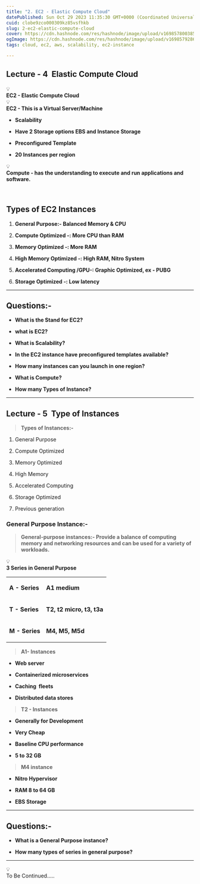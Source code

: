 ```yaml
---
title: "2. EC2 - Elastic Compute Cloud"
datePublished: Sun Oct 29 2023 11:35:30 GMT+0000 (Coordinated Universal Time)
cuid: clobe9zco000309kz85vsfhkb
slug: 2-ec2-elastic-compute-cloud
cover: https://cdn.hashnode.com/res/hashnode/image/upload/v1698578003851/a6231ccf-b10b-471e-b094-f3e67c29bdf7.png
ogImage: https://cdn.hashnode.com/res/hashnode/image/upload/v1698579286696/8d8011b6-21dc-4793-b7ef-bb03e216f3e7.png
tags: cloud, ec2, aws, scalability, ec2-instance

---
```


## **Lecture - 4  Elastic Compute Cloud**

<div data-node-type="callout">
<div data-node-type="callout-emoji">💡</div>
<div data-node-type="callout-text"><strong>EC2 - Elastic Compute Cloud</strong></div>
</div>

<div data-node-type="callout">
<div data-node-type="callout-emoji">💡</div>
<div data-node-type="callout-text"><strong>EC2 - This is a Virtual Server/Machine</strong></div>
</div>

* **Scalability**
    
* **Have 2 Storage options EBS and Instance Storage**
    
* **Preconfigured Template**
    
* **20 Instances per region**
    

<div data-node-type="callout">
<div data-node-type="callout-emoji">💡</div>
<div data-node-type="callout-text"><strong>Compute - has the understanding to execute and run applications and software.</strong>&nbsp;</div>
</div>

 

## **Types of EC2 Instances**

1. **General Purpose:- Balanced Memory & CPU**
    
2. **Compute Optimized -: More CPU than RAM**
    
3. **Memory Optimized -: More RAM**
    
4. **High Memory Optimized -: High RAM, Nitro System**
    
5. **Accelerated Computing /GPU-: Graphic Optimized, ex - PUBG**
    
6. **Storage Optimized -: Low latency**
    

---

## **Questions:-**

* **What is the Stand for EC2?**
    
* **what is EC2?**
    
* **What is Scalability?**
    
* **In the EC2 instance have preconfigured templates available?**
    
* **How many instances can you launch in one region?**
    
* **What is Compute?**
    
* **How many Types of Instance?**
    

---

## **Lecture - 5  Type of Instances**

> **Types of Instances:-**

1. General Purpose
    
2. Compute Optimized
    
3. Memory Optimized
    
4. High Memory
    
5. Accelerated Computing
    
6. Storage Optimized
    
7. Previous generation
    

### **General Purpose Instance:-**

> **General-purpose instances:- Provide a balance of computing memory and networking resources and can be used for a variety of workloads.**

<div data-node-type="callout">
<div data-node-type="callout-emoji">💡</div>
<div data-node-type="callout-text"><strong>3 Series in General Purpose</strong></div>
</div>

<table><tbody><tr><td colspan="1" rowspan="1"><p><strong>A - Series</strong></p></td><td colspan="1" rowspan="1"><p><strong>A1 medium</strong></p></td></tr><tr><td colspan="1" rowspan="1"><p><strong>T - Series</strong></p></td><td colspan="1" rowspan="1"><p><strong>T2, t2 micro, t3, t3a</strong></p></td></tr><tr><td colspan="1" rowspan="1"><p><strong>M - Series</strong></p></td><td colspan="1" rowspan="1"><p><strong>M4, M5, M5d</strong></p></td></tr></tbody></table>

> **A1- Instances**

* **Web server**
    
* **Containerized microservices**
    
* **Caching  fleets**
    
* **Distributed data stores**
    

> **T2 - Instances**

* **Generally for Development**
    
* **Very Cheap**
    
* **Baseline CPU performance**
    
* **5 to 32 GB**
    

> **M4 instance**

* **Nitro Hypervisor**
    
* **RAM 8 to 64 GB**
    
* **EBS Storage**
    

---

## **Questions:-**

* **What is a General Purpose instance?**
    
* **How many types of series in general purpose?**
    

---

<div data-node-type="callout">
<div data-node-type="callout-emoji">💡</div>
<div data-node-type="callout-text">To Be Continued.....</div>
</div>
